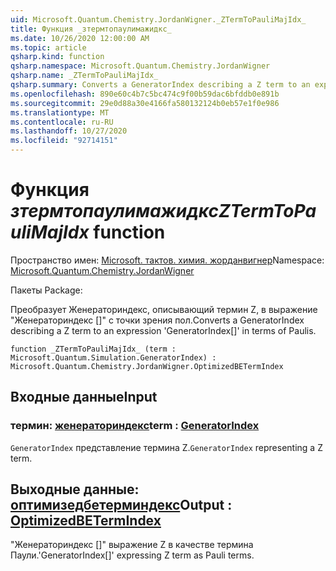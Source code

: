 ```yaml
---
uid: Microsoft.Quantum.Chemistry.JordanWigner._ZTermToPauliMajIdx_
title: Функция _зтермтопаулимажидкс_
ms.date: 10/26/2020 12:00:00 AM
ms.topic: article
qsharp.kind: function
qsharp.namespace: Microsoft.Quantum.Chemistry.JordanWigner
qsharp.name: _ZTermToPauliMajIdx_
qsharp.summary: Converts a GeneratorIndex describing a Z term to an expression 'GeneratorIndex[]' in terms of Paulis.
ms.openlocfilehash: 890e60c4b7c5bc474c9f00b59dac6bfddb0e891b
ms.sourcegitcommit: 29e0d88a30e4166fa580132124b0eb57e1f0e986
ms.translationtype: MT
ms.contentlocale: ru-RU
ms.lasthandoff: 10/27/2020
ms.locfileid: "92714151"
---
```

# <a name="_ztermtopaulimajidx_-function"></a><span data-ttu-id="82ee0-102">Функция _зтермтопаулимажидкс_</span><span class="sxs-lookup"><span data-stu-id="82ee0-102">_ZTermToPauliMajIdx_ function</span></span>

<span data-ttu-id="82ee0-103">Пространство имен: [Microsoft. тактов. химия. жорданвигнер](xref:Microsoft.Quantum.Chemistry.JordanWigner)</span><span class="sxs-lookup"><span data-stu-id="82ee0-103">Namespace: [Microsoft.Quantum.Chemistry.JordanWigner](xref:Microsoft.Quantum.Chemistry.JordanWigner)</span></span>

<span data-ttu-id="82ee0-104">Пакеты [](https://nuget.org/packages/)</span><span class="sxs-lookup"><span data-stu-id="82ee0-104">Package: [](https://nuget.org/packages/)</span></span>


<span data-ttu-id="82ee0-105">Преобразует Женераториндекс, описывающий термин Z, в выражение "Женераториндекс []" с точки зрения пол.</span><span class="sxs-lookup"><span data-stu-id="82ee0-105">Converts a GeneratorIndex describing a Z term to an expression 'GeneratorIndex[]' in terms of Paulis.</span></span>

```qsharp
function _ZTermToPauliMajIdx_ (term : Microsoft.Quantum.Simulation.GeneratorIndex) : Microsoft.Quantum.Chemistry.JordanWigner.OptimizedBETermIndex
```


## <a name="input"></a><span data-ttu-id="82ee0-106">Входные данные</span><span class="sxs-lookup"><span data-stu-id="82ee0-106">Input</span></span>

### <a name="term--generatorindex"></a><span data-ttu-id="82ee0-107">термин: [женераториндекс](xref:Microsoft.Quantum.Simulation.GeneratorIndex)</span><span class="sxs-lookup"><span data-stu-id="82ee0-107">term : [GeneratorIndex](xref:Microsoft.Quantum.Simulation.GeneratorIndex)</span></span>

<span data-ttu-id="82ee0-108">`GeneratorIndex` представление термина Z.</span><span class="sxs-lookup"><span data-stu-id="82ee0-108">`GeneratorIndex` representing a Z term.</span></span>



## <a name="output--optimizedbetermindex"></a><span data-ttu-id="82ee0-109">Выходные данные: [оптимизедбетерминдекс](xref:Microsoft.Quantum.Chemistry.JordanWigner.OptimizedBETermIndex)</span><span class="sxs-lookup"><span data-stu-id="82ee0-109">Output : [OptimizedBETermIndex](xref:Microsoft.Quantum.Chemistry.JordanWigner.OptimizedBETermIndex)</span></span>

<span data-ttu-id="82ee0-110">"Женераториндекс []" выражение Z в качестве термина Паули.</span><span class="sxs-lookup"><span data-stu-id="82ee0-110">'GeneratorIndex[]' expressing Z term as Pauli terms.</span></span>